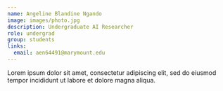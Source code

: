 ```yaml
---
name: Angeline Blandine Ngando
image: images/photo.jpg
description: Undergraduate AI Researcher
role: undergrad
group: students
links:
  email: aen64491@marymount.edu
---
```


Lorem ipsum dolor sit amet, consectetur adipiscing elit, sed do eiusmod tempor incididunt ut labore et dolore magna aliqua.
